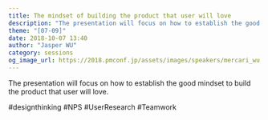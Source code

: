 ```yaml
---
title: The mindset of building the product that user will love
description: "The presentation will focus on how to establish the good mindset to build the product that user will love. #designthinking #NPS #UserResearch #Teamwork"
theme: "[07-09]"
date: 2018-10-07 13:40
author: "Jasper WU"
category: sessions
og_image_url: https://2018.pmconf.jp/assets/images/speakers/mercari_wu.jpg
---
```

The presentation will focus on how to establish the good mindset to build the product that user will love.

\#designthinking \#NPS \#UserResearch \#Teamwork